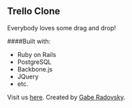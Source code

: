 ## Trello Clone
Everybody loves some drag and drop!

####Built with:
- Ruby on Rails
- PostgreSQL
- Backbone.js
- JQuery
- etc.

Visit us [here](http://www.radovsky.com/trellino).
Created by [Gabe Radovsky](http://www.radovsky.com).